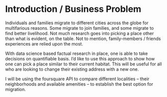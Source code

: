 # Introduction / Business Problem

Individuals and families migrate to different cities across the globe for multifarious reasons. Some migrate to join families, and some migrate to find better livelihood. Not much research goes into picking a place other than what is evident, on the table. Not to mention, family-members / friends experiences are relied upon the most. 

With data science based factual research in place, one is able to take decisions on quantifiable basis. I’d like to use this approach to show how one can pick a place similar to their current habitat. This will be useful for all who are looking to change their existing address with a new one.

I will be using the foursquare API to compare different localities – their neighborhoods and available amenities – to establish the best option for migration.
